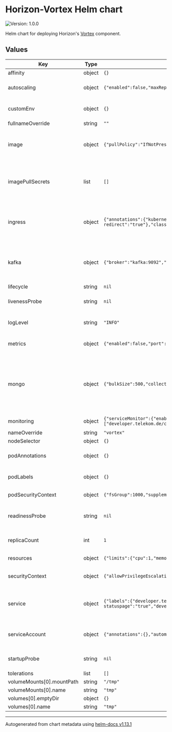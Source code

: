 <!--
Copyright 2024 Deutsche Telekom IT GmbH

SPDX-License-Identifier: Apache-2.0
-->
# Horizon-Vortex Helm chart

![Version: 1.0.0](https://img.shields.io/badge/Version-1.0.0-informational?style=flat-square) 

Helm chart for deploying Horizon's [Vortex](https://github.com/telekom/pubsub-horizon-vortex) component.


## Values

| Key | Type | Default | Description |
|-----|------|---------|-------------|
| affinity | object | `{}` |  |
| autoscaling | object | `{"enabled":false,"maxReplicas":8,"minReplicas":2,"targetCPUUtilizationPercentage":80}` | Horizontal Pod Autoscaler configuration. |
| customEnv | object | `{}` | Custom environment variables |
| fullnameOverride | string | `""` |  |
| image | object | `{"pullPolicy":"IfNotPresent","repository":"example.devops.company.de/internal/example/horizon/develop","tag":"develop"}` | Specifies the image details such as repository, tag, and pull policy. |
| imagePullSecrets | list | `[]` | List of pull secrets that are required for pulling the the container images. |
| ingress | object | `{"annotations":{"kubernetes.io/ingress.class":"nginx","kubernetes.io/tls-acme":"true","nginx.ingress.kubernetes.io/backend-protocol":"HTTP","nginx.ingress.kubernetes.io/force-ssl-redirect":"true"},"className":"","enabled":true,"hosts":[{"host":"chart-example.local","paths":[{"path":"/","pathType":"Prefix"}]}],"tls":[]}` | Specifies whether ingress is enabled, sets the hostname(s) and Ingress annotations. |
| kafka | object | `{"broker":"kafka:9092","groupname":"vortex","sessionTimeoutSec":40,"topics":["subscribed","subscribed_5d","subscribed_3d","subscribed_1d","subscribed_1h"]}` | Kafka: Configuration for connecting to Kafka brokers and managing topics. |
| lifecycle | string | `nil` |  |
| livenessProbe | string | `nil` | Kubernetes Liveness Probe configuration. |
| logLevel | string | `"INFO"` | Logging: Sets the log level for general logging. |
| metrics | object | `{"enabled":false,"port":8080,"release":"release"}` | Metrics: Vortex metrics configuration. |
| mongo | object | `{"bulkSize":500,"collection":"status","database":"horizon","flushIntervalSec":30,"url":"mongodbUrl"}` | MongoDB: Configuration for connecting to MongoDB database and managing collection, bulkSize and flushIntervalSec. |
| monitoring | object | `{"serviceMonitor":{"enabled":true,"selector":"selector","targetLabels":["developer.telekom.de/cluster","developer.telekom.de/namespace","developer.telekom.de/product","developer.telekom.de/subproduct","developer.telekom.de/team","developer.telekom.de/environment","app"]}}` | ServiceMonitor configuration. |
| nameOverride | string | `"vortex"` |  |
| nodeSelector | object | `{}` |  |
| podAnnotations | object | `{}` | Specifies the annotationsfor the pod. |
| podLabels | object | `{}` | Specifies the labels for the pod. |
| podSecurityContext | object | `{"fsGroup":1000,"supplementalGroups":[1000]}` | Security context set for the pod. |
| readinessProbe | string | `nil` | Kubernetes Readiness Probe configuration. |
| replicaCount | int | `1` | Sets the number of replicas for the deployment. |
| resources | object | `{"limits":{"cpu":1,"memory":"500Mi"},"requests":{"cpu":"50m","memory":"200Mi"}}` | Resource limits and requests. |
| securityContext | object | `{"allowPrivilegeEscalation":false,"capabilities":{"drop":["ALL"]},"privileged":false,"readOnlyRootFilesystem":true,"runAsGroup":1001,"runAsNonRoot":true,"runAsUser":1001}` | Security context set for the container. |
| service | object | `{"labels":{"developer.telekom.de/cluster":"AWS-Integration","developer.telekom.de/environment":"integration","developer.telekom.de/expose-on-statuspage":"true","developer.telekom.de/namespace":"integration","developer.telekom.de/product":"horizon","developer.telekom.de/subproduct":"vortex","developer.telekom.de/team":"pandora"},"port":"http","type":"ClusterIP"}` | Specifies the service type and port as well as the labels for the service. |
| serviceAccount | object | `{"annotations":{},"automount":true,"create":true,"name":""}` | RBAC (Role-Based Access Control) specific configuration. |
| startupProbe | string | `nil` | Kubernetes Startup Probe configuration. |
| tolerations | list | `[]` |  |
| volumeMounts[0].mountPath | string | `"/tmp"` |  |
| volumeMounts[0].name | string | `"tmp"` |  |
| volumes[0].emptyDir | object | `{}` |  |
| volumes[0].name | string | `"tmp"` |  |

----------------------------------------------
Autogenerated from chart metadata using [helm-docs v1.13.1](https://github.com/norwoodj/helm-docs/releases/v1.13.1)